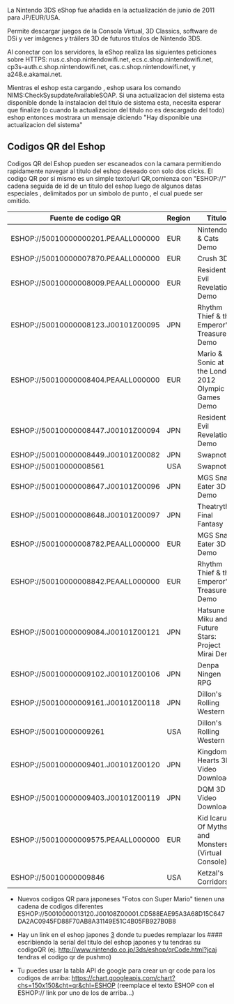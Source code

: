 La Nintendo 3DS eShop fue añadida en la actualización de junio de 2011
para JP/EUR/USA.

Permite descargar juegos de la Consola Virtual, 3D Classics, software de
DSi y ver imágenes y tráilers 3D de futuros títulos de Nintendo 3DS.

Al conectar con los servidores, la eShop realiza las siguientes
peticiones sobre HTTPS: nus.c.shop.nintendowifi.net,
ecs.c.shop.nintendowifi.net, cp3s-auth.c.shop.nintendowifi.net,
cas.c.shop.nintendowifi.net, y a248.e.akamai.net.

Mientras el eshop esta cargando , eshop usara los comando
NIMS:CheckSysupdateAvailableSOAP. Si una actualizacion del sistema esta
disponible donde la instalacion del titulo de sistema esta, necesita
esperar que finalize (o cuando la actualizacion del titulo no es
descargado del todo) eshop entonces mostrara un mensaje diciendo "Hay
disponible una actualizacion del sistema"

## Codigos QR del Eshop

Codigos QR del Eshop pueden ser escaneados con la camara permitiendo
rapidamente navegar al titulo del eshop deseado con solo dos clicks. El
codigo QR por si mismo es un simple texto/url QR,comienza con "ESHOP://"
cadena seguida de id de un titulo del eshop luego de algunos datas
especiales , delimitados por un simbolo de punto , el cual puede ser
omitido.

| Fuente de codigo QR                 | Region | Titulo                                              | Serial                                                                                                                                            | ID del titulo    |
|-------------------------------------|--------|-----------------------------------------------------|---------------------------------------------------------------------------------------------------------------------------------------------------|------------------|
| ESHOP://50010000000201.PEAALL000000 | EUR    | Nintendogs & Cats Demo                              | ADA/B/C                                                                                                                                           | 0004000200030c01 |
| ESHOP://50010000007870.PEAALL000000 | EUR    | Crush 3D                                            | A??P                                                                                                                                              | 00040002         |
| ESHOP://50010000008009.PEAALL000000 | EUR    | Resident Evil Revelations Demo                      | ABRE                                                                                                                                              | 000400020005ee01 |
| ESHOP://50010000008123.J00101Z00095 | JPN    | Rhythm Thief & the Emperor's Treasure Demo          | ARTJ                                                                                                                                              | 00040002         |
| ESHOP://50010000008404.PEAALL000000 | EUR    | Mario & Sonic at the London 2012 Olympic Games Demo | ACMP [1](http://mediacontent.nintendo-europe.com/NOE/images/game_content/ACMP-MarioAndSonicAtTheLondon2012OlympicGames-QRCode-EA_ALL_000_001.bmp) | 00040002         |
| ESHOP://50010000008447.J00101Z00094 | JPN    | Resident Evil Revelations Demo                      | ABRJ                                                                                                                                              | 00040002         |
| ESHOP://50010000008449.J00101Z00082 | JPN    | Swapnote                                            | JFRJ                                                                                                                                              |                  |
| ESHOP://50010000008561              | USA    | Swapnote                                            | JFRE                                                                                                                                              | 0004000000051700 |
| ESHOP://50010000008647.J00101Z00096 | JPN    | MGS Snake Eater 3D Demo                             | AMGJ                                                                                                                                              | 0004000200048101 |
| ESHOP://50010000008648.J00101Z00097 | JPN    | Theatrythm Final Fantasy                            | ATHJ                                                                                                                                              |                  |
| ESHOP://50010000008782.PEAALL000000 | EUR    | MGS Snake Eater 3D Demo                             | AMGE                                                                                                                                              | 0004000200082401 |
| ESHOP://50010000008842.PEAALL000000 | EUR    | Rhythm Thief & the Emperor's Treasure Demo          | ARTP [2](http://mediacontent.nintendo-europe.com/NOE/images/game_content/ARTP-RhythmThief_TheEmperorsTreasure-QRCode-EA_ALL_000_001.bmp)          | 00040002         |
| ESHOP://50010000009084.J00101Z00121 | JPN    | Hatsune Miku and Future Stars: Project Mirai Demo   | AM9J                                                                                                                                              | 00040002         |
| ESHOP://50010000009102.J00101Z00106 | JPN    | Denpa Ningen RPG                                    | JD8J                                                                                                                                              |                  |
| ESHOP://50010000009161.J00101Z00118 | JPN    | Dillon's Rolling Western                            | JAMJ                                                                                                                                              | 00040000         |
| ESHOP://50010000009261              | USA    | Dillon's Rolling Western                            | JAME?                                                                                                                                             | 00040000         |
| ESHOP://50010000009401.J00101Z00120 | JPN    | Kingdom Hearts 3D Video Download                    | JZ8J                                                                                                                                              |                  |
| ESHOP://50010000009403.J00101Z00119 | JPN    | DQM 3D Video Download                               | JZ7J                                                                                                                                              |                  |
| ESHOP://50010000009575.PEAALL000000 | EUR    | Kid Icarus: Of Myths and Monsters (Virtual Console) | ?                                                                                                                                                 |                  |
| ESHOP://50010000009846              | USA    | Ketzal's Corridors                                  | ?                                                                                                                                                 |                  |

- Nuevos codigos QR para japoneses "Fotos con Super Mario" tienen una
  cadena de codigos diferentes
  ESHOP://50010000013120.J00108Z00001.CD588EAE95A3A68D15C647DA2AC0945FD88F70AB8A31149E51C4B05FB927B0B8

<!-- -->

- Hay un link en el eshop japones
  [3](http://www.nintendo.co.jp/3ds/eshop/qrCode.html?####) donde tu
  puedes remplazar los \#### escribiendo la serial del titulo del eshop
  japones y tu tendras su codigoQR (ej.
  <http://www.nintendo.co.jp/3ds/eshop/qrCode.html?jcaj> tendras el
  codigo qr de pushmo)

<!-- -->

- Tu puedes usar la tabla API de google para crear un qr code para los
  codigos de arriba:
  <https://chart.googleapis.com/chart?chs=150x150&cht=qr&chl=ESHOP>
  (reemplace el texto ESHOP con el ESHOP:// link por uno de los de
  arriba...)